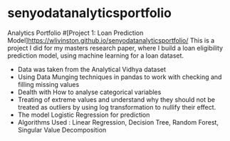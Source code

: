 # senyodatanalyticsportfolio
Analytics Portfolio
#[Project 1: Loan Prediction Model]https://wlivinston.github.io/senyodatanalyticsportfolio/
This is a project I did for my masters research paper, where I build a loan eligibility prediction model, using machine learning for a loan dataset.
* Data was taken from the Analytical Vidhya dataset
* Using Data Munging techniques in pandas to work with checking and filling missing values
* Dealth with How to analyse categorical variables
* Treating of extreme values and understand why they should not be treated as outliers by using log transformation to nullify their effect.
* The model Logistic Regression for prediction
* Algorithms Used :  Linear Regression, Decision Tree, Random Forest, Singular Value Decomposition 
  
